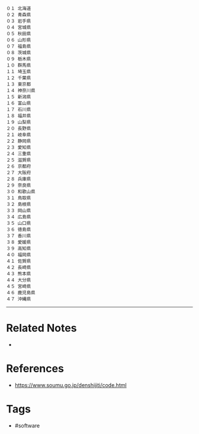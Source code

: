 ```
０１ 北海道  
０２ 青森県  
０３ 岩手県  
０４ 宮城県  
０５ 秋田県  
０６ 山形県  
０７ 福島県  
０８ 茨城県  
０９ 栃木県  
１０ 群馬県  
１１ 埼玉県  
１２ 千葉県  
１３ 東京都  
１４ 神奈川県  
１５ 新潟県  
１６ 富山県  
１７ 石川県  
１８ 福井県  
１９ 山梨県  
２０ 長野県  
２１ 岐阜県  
２２ 静岡県  
２３ 愛知県  
２４ 三重県  
２５ 滋賀県  
２６ 京都府  
２７ 大阪府  
２８ 兵庫県  
２９ 奈良県  
３０ 和歌山県  
３１ 鳥取県  
３２ 島根県  
３３ 岡山県  
３４ 広島県  
３５ 山口県  
３６ 徳島県  
３７ 香川県  
３８ 愛媛県  
３９ 高知県  
４０ 福岡県  
４１ 佐賀県  
４２ 長崎県  
４３ 熊本県  
４４ 大分県  
４５ 宮崎県  
４６ 鹿児島県  
４７ 沖縄県
```

---
# Related Notes
- 

# References
- https://www.soumu.go.jp/denshijiti/code.html

# Tags
- #software 